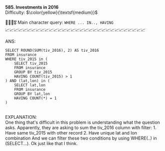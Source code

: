 **585. Investments in 2016**
<br>
Difficulty: $\color{yellow}{\textsf{medium}}$

🦸🏻‍♂️🎖️ Main character query: ```WHERE ... IN.., HAVING```
<br>
📈📈📈📈📈📈📈📈📈📈📈📈📈📈📈📈📈📈📈📈📈📈📈📈📈📈📈📈📈📈📈📈
<br>

ANS:
<br>
```
SELECT ROUND(SUM(tiv_2016), 2) AS tiv_2016
FROM insurance
WHERE tiv_2015 in (
    SELECT tiv_2015
    FROM insurance
    GROUP BY tiv_2015
    HAVING COUNT(tiv_2015) > 1
) AND (lat,lon) in (
    SELECT lat,lon
    FROM insurance
    GROUP BY lat,lon
    HAVING COUNT(*) = 1
)
```

<br>
EXPLANATION:
<br>
One thing that's difficult in this problem is understanding what the question asks. Apparently, they are asking to sum the tiv_2016 column with filter:
1. Have same tiv_2015 with other record
2. Have unique lat and lon combination
And we can filter these two conditions by using WHERE(..) in (SELECT...). Ok just like that I think.